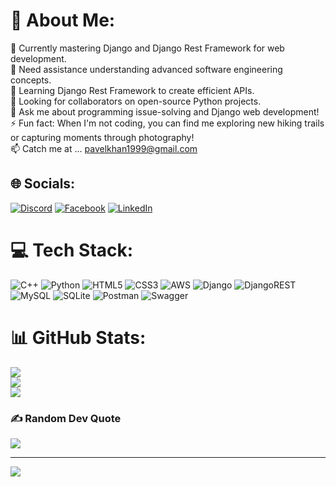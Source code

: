 # 💫 About Me:
🔭 Currently mastering Django and Django Rest Framework for web development.<br>🤝 Need assistance understanding advanced software engineering concepts.<br>🌱 Learning Django Rest Framework to create efficient APIs.<br>👯 Looking for collaborators on open-source Python projects.<br>💬 Ask me about programming issue-solving and Django web development!<br>⚡ Fun fact: When I'm not coding, you can find me exploring new hiking trails or capturing moments through photography! <br> 📫 Catch me  at ... pavelkhan1999@gmail.com


## 🌐 Socials:
[![Discord](https://img.shields.io/badge/Discord-%237289DA.svg?logo=discord&logoColor=white)](https://discord.gg/pavel_khan17) [![Facebook](https://img.shields.io/badge/Facebook-%231877F2.svg?logo=Facebook&logoColor=white)](https://facebook.com/https://www.facebook.com/pavel.khan.17) [![LinkedIn](https://img.shields.io/badge/LinkedIn-%230077B5.svg?logo=linkedin&logoColor=white)](https://linkedin.com/in/https://www.linkedin.com/in/pavelkhan17) 

# 💻 Tech Stack:
![C++](https://img.shields.io/badge/c++-%2300599C.svg?style=for-the-badge&logo=c%2B%2B&logoColor=white) ![Python](https://img.shields.io/badge/python-3670A0?style=for-the-badge&logo=python&logoColor=ffdd54) ![HTML5](https://img.shields.io/badge/html5-%23E34F26.svg?style=for-the-badge&logo=html5&logoColor=white) ![CSS3](https://img.shields.io/badge/css3-%231572B6.svg?style=for-the-badge&logo=css3&logoColor=white) ![AWS](https://img.shields.io/badge/AWS-%23FF9900.svg?style=for-the-badge&logo=amazon-aws&logoColor=white) ![Django](https://img.shields.io/badge/django-%23092E20.svg?style=for-the-badge&logo=django&logoColor=white) ![DjangoREST](https://img.shields.io/badge/DJANGO-REST-ff1709?style=for-the-badge&logo=django&logoColor=white&color=ff1709&labelColor=gray) ![MySQL](https://img.shields.io/badge/mysql-%2300000f.svg?style=for-the-badge&logo=mysql&logoColor=white) ![SQLite](https://img.shields.io/badge/sqlite-%2307405e.svg?style=for-the-badge&logo=sqlite&logoColor=white) ![Postman](https://img.shields.io/badge/Postman-FF6C37?style=for-the-badge&logo=postman&logoColor=white) ![Swagger](https://img.shields.io/badge/-Swagger-%23Clojure?style=for-the-badge&logo=swagger&logoColor=white)
# 📊 GitHub Stats:
![](https://github-readme-stats.vercel.app/api?username=Pavel-Khan17&theme=dark&hide_border=false&include_all_commits=false&count_private=true)<br/>
![](https://github-readme-streak-stats.herokuapp.com/?user=Pavel-Khan17&theme=dark&hide_border=false)<br/>
![](https://github-readme-stats.vercel.app/api/top-langs/?username=Pavel-Khan17&theme=dark&hide_border=false&include_all_commits=false&count_private=true&layout=compact)

### ✍️ Random Dev Quote
![](https://quotes-github-readme.vercel.app/api?type=horizontal&theme=tokyonight)


---
[![](https://visitcount.itsvg.in/api?id=Pavel-Khan17&icon=3&color=6)](https://visitcount.itsvg.in)

<!-- Proudly created with GPRM ( https://gprm.itsvg.in ) -->
<!---
Pavel-Khan17/Pavel-Khan17 is a ✨ special ✨ repository because its `README.md` (this file) appears on your GitHub profile.
You can click the Preview link to take a look at your changes.
--->
